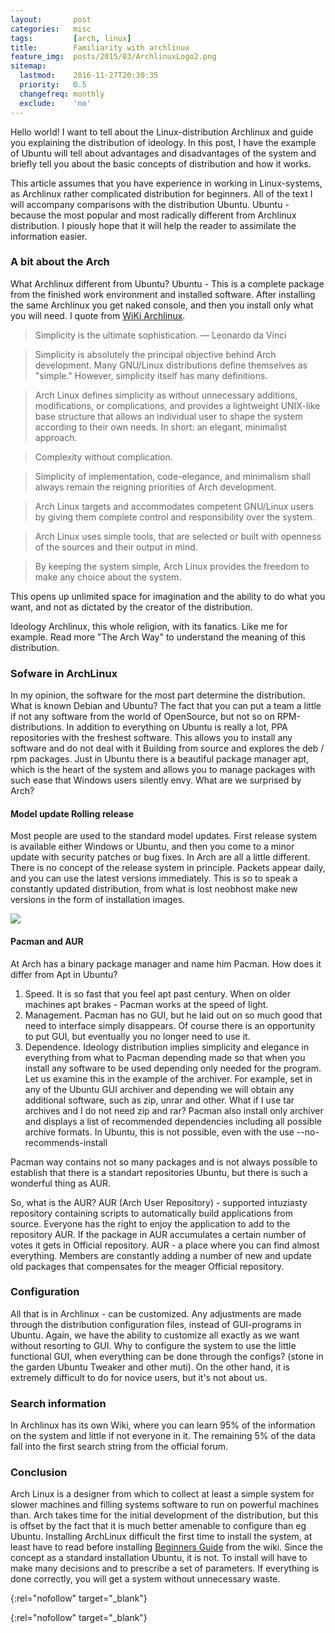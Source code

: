 ```yaml
---
layout:       post
categories:   misc
tags:         [arch, linux]
title:        Familiarity with archlinux
feature_img:  posts/2015/03/ArchlinuxLogo2.png
sitemap:
  lastmod:    2016-11-27T20:30:35
  priority:   0.5
  changefreq: monthly
  exclude:    'no'
---
```


Hello world! I want to tell about the Linux-distribution Archlinux and guide you explaining the distribution of ideology. In this post, I have the example of Ubuntu will tell about advantages and disadvantages of the system and briefly tell you about the basic concepts of distribution and how it works. 

This article assumes that you have experience in working in Linux-systems, as Archlinux rather complicated distribution for beginners. All of the text I will accompany comparisons with the distribution Ubuntu. Ubuntu - because the most popular and most radically different from Archlinux distribution. I piously hope that it will help the reader to assimilate the information easier.

### A bit about the Arch

What Archlinux different from Ubuntu? Ubuntu - This is a complete package from the finished work environment and installed software. After installing the same Archlinux you get naked console, and then you install only what you will need. I quote from [WiKi Archlinux][0].

> Simplicity is the ultimate sophistication. — Leonardo da Vinci 

> Simplicity is absolutely the principal objective behind Arch development. Many GNU/Linux distributions define themselves as "simple." However, simplicity itself has many definitions. 

> Arch Linux defines simplicity as without unnecessary additions, modifications, or complications, and provides a lightweight UNIX-like base structure that allows an individual user to shape the system according to their own needs. In short: an elegant, minimalist approach.

> Complexity without complication.

> Simplicity of implementation, code-elegance, and minimalism shall always remain the reigning priorities of Arch development. 

> Arch Linux targets and accommodates competent GNU/Linux users by giving them complete control and responsibility over the system.

> Arch Linux uses simple tools, that are selected or built with openness of the sources and their output in mind.

> By keeping the system simple, Arch Linux provides the freedom to make any choice about the system.

This opens up unlimited space for imagination and the ability to do what you want, and not as dictated by the creator of the distribution.

Ideology Archlinux, this whole religion, with its fanatics. Like me for example. Read more "The Arch Way" to understand the meaning of this distribution.

### Sofware in ArchLinux

In my opinion, the software for the most part determine the distribution. What is known Debian and Ubuntu? The fact that you can put a team a little if not any software from the world of OpenSource, but not so on RPM-distributions. In addition to everything on Ubuntu is really a lot, PPA repositories with the freshest software. This allows you to install any software and do not deal with it Building from source and explores the deb / rpm packages. Just in Ubuntu there is a beautiful package manager apt, which is the heart of the system and allows you to manage packages with such ease that Windows users silently envy. What are we surprised by Arch?

#### Model update Rolling release

Most people are used to the standard model updates. First release system is available either Windows or Ubuntu, and then you come to a minor update with security patches or bug fixes. In Arch are all a little different. There is no concept of the release system in principle. Packets appear daily, and you can use the latest versions immediately. This is so to speak a constantly updated distribution, from what is lost neobhost make new versions in the form of installation images.


![](/images/posts/2015/03/pacman.png)

#### Pacman and AUR

At Arch has a binary package manager and name him Pacman. How does it differ from Apt in Ubuntu?

1. Speed. It is so fast that you feel apt past century. When on older machines apt brakes - Pacman works at the speed of light.
2. Management. Pacman has no GUI, but he laid out on so much good that need to interface simply disappears. Of course there is an opportunity to put GUI, but eventually you no longer need to use it.
3. Dependence. Ideology distribution implies simplicity and elegance in everything from what to Pacman depending made so that when you install any software to be used depending only needed for the program. Let us examine this in the example of the archiver. For example, set in any of the Ubuntu GUI archiver and depending we will obtain any additional software, such as zip, unrar and other. What if I use tar archives and I do not need zip and rar? Pacman also install only archiver and displays a list of recommended dependencies including all possible archive formats. In Ubuntu, this is not possible, even with the use --no-recommends-install

Pacman way contains not so many packages and is not always possible to establish that there is a standart repositories Ubuntu, but there is such a wonderful thing as AUR.

So, what is the AUR? AUR (Arch User Repository) - supported intuziasty repository containing scripts to automatically build applications from source. Everyone has the right to enjoy the application to add to the repository AUR. If the package in AUR accumulates a certain number of votes it gets in Official repository. AUR - a place where you can find almost everything. Members are constantly adding a number of new and update old packages that compensates for the meager Official repository.

### Configuration

All that is in Archlinux - can be customized. Any adjustments are made through the distribution configuration files, instead of GUI-programs in Ubuntu. Again, we have the ability to customize all exactly as we want without resorting to GUI. Why to configure the system to use the little functional GUI, when everything can be done through the configs? (stone in the garden Ubuntu Tweaker and other muti). On the other hand, it is extremely difficult to do for novice users, but it's not about us.

### Search information

In Archlinux has its own Wiki, where you can learn 95% of the information on the system and little if not everyone in it. The remaining 5% of the data fall into the first search string from the official forum.

### Conclusion

Arch Linux is a designer from which to collect at least a simple system for slower machines and filling systems software to run on powerful machines than. Arch takes time for the initial development of the distribution, but this is offset by the fact that it is much better amenable to configure than eg Ubuntu.
Installing ArchLinux difficult the first time to install the system, at least have to read before installing [Beginners Guide][1] from the wiki. Since the concept as a standard installation Ubuntu, it is not. To install will have to make many decisions and to prescribe a set of parameters. If everything is done correctly, you will get a system without unnecessary waste.


[0]: https://wiki.archlinux.org/
{:rel="nofollow" target="_blank"}

[1]: https://wiki.archlinux.org/index.php/Beginners%27_guide
{:rel="nofollow" target="_blank"}